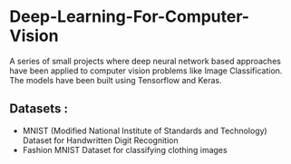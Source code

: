 # Deep-Learning-For-Computer-Vision
A series of small projects where deep neural network based approaches have been applied to computer vision problems like Image Classification.
The models have been built using Tensorflow and Keras.  

## Datasets :
- MNIST (Modified National Institute of Standards and Technology) Dataset for Handwritten Digit Recognition
- Fashion MNIST Dataset for classifying clothing images


